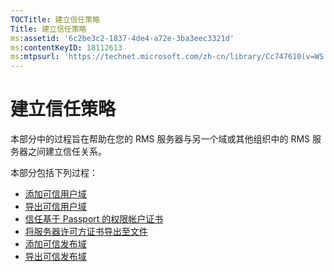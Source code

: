 ```yaml
---
TOCTitle: 建立信任策略
Title: 建立信任策略
ms:assetid: '6c2be3c2-1837-4de4-a72e-3ba3eec3321d'
ms:contentKeyID: 18112613
ms:mtpsurl: 'https://technet.microsoft.com/zh-cn/library/Cc747610(v=WS.10)'
---
```


建立信任策略
============

本部分中的过程旨在帮助在您的 RMS 服务器与另一个域或其他组织中的 RMS 服务器之间建立信任关系。

本部分包括下列过程：

-   [添加可信用户域](https://technet.microsoft.com/ed672e58-6272-4ac0-a434-d1d938037e93)
-   [导出可信用户域](https://technet.microsoft.com/40281ba3-2674-43ca-aa6d-1deb9302eb0e)
-   [信任基于 Passport 的权限帐户证书](https://technet.microsoft.com/c096fa36-c40d-4b28-843c-e9cbbe8eef70)
-   [将服务器许可方证书导出至文件](https://technet.microsoft.com/d683a629-71b3-4b11-932b-4ab0317334af)
-   [添加可信发布域](https://technet.microsoft.com/731416d8-ddf4-4d4a-9f1a-bbd1ea48fe3c)
-   [导出可信发布域](https://technet.microsoft.com/3fb138dd-e324-43f8-97e0-da0027a036a3)
